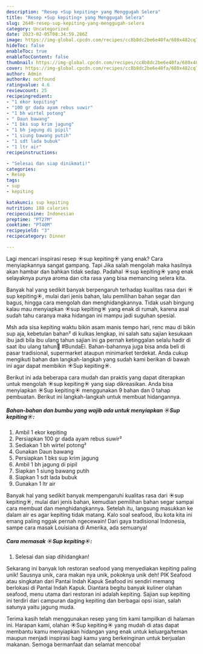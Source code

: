 ```yaml
---
description: "Resep ☀️Sup kepiting☀️ yang Menggugah Selera"
title: "Resep ☀️Sup kepiting☀️ yang Menggugah Selera"
slug: 2640-resep-sup-kepiting-yang-menggugah-selera
category: Uncategorized
date: 2023-02-05T08:34:59.286Z
image: https://img-global.cpcdn.com/recipes/cc8b8dc2be6e40fa/680x482cq70/sup-kepiting-foto-resep-utama.jpg
hideToc: false
enableToc: true
enableTocContent: false
thumbnail: https://img-global.cpcdn.com/recipes/cc8b8dc2be6e40fa/680x482cq70/sup-kepiting-foto-resep-utama.jpg
cover: https://img-global.cpcdn.com/recipes/cc8b8dc2be6e40fa/680x482cq70/sup-kepiting-foto-resep-utama.jpg
author: Admin
authorAv: notfound
ratingvalue: 4.6
reviewcount: 25
recipeingredient:
- "1 ekor kepiting"
- "100 gr dada ayam rebus suwir"
- "1 bh wirtel potong"
- " Daun bawang"
- "1 bks sup krim jagung"
- "1 bh jagung di pipil"
- "1 siung bawang putih"
- "1 sdt lada bubuk"
- "1 ltr air"
recipeinstructions:

- "Selesai dan siap dinikmati!"
categories:
- Resep
tags:
- sup
- kepiting

katakunci: sup kepiting 
nutrition: 188 calories
recipecuisine: Indonesian
preptime: "PT27M"
cooktime: "PT40M"
recipeyield: "3"
recipecategory: Dinner

---
```



Lagi mencari inspirasi resep ☀️sup kepiting☀️ yang enak? Cara menyiapkannya sangat gampang. Tapi Jika salah mengolah maka hasilnya akan hambar dan bahkan tidak sedap. Padahal ☀️sup kepiting☀️ yang enak selayaknya punya aroma dan cita rasa yang bisa memancing selera kita.


Banyak hal yang sedikit banyak berpengaruh terhadap kualitas rasa dari ☀️sup kepiting☀️, mulai dari jenis bahan, lalu pemilihan bahan segar dan bagus, hingga cara mengolah dan menghidangkannya. Tidak usah bingung kalau mau menyiapkan ☀️sup kepiting☀️ yang enak di rumah, karena asal sudah tahu caranya maka hidangan ini mampu jadi suguhan spesial.

Msh ada sisa kepiting waktu bikin asam manis tempo hari, renc mau di bikin sup aja, kebetulan bahan² di kulkas lengkap, ini salah satu sajian kesukaan ibu jadi bila ibu ulang tahun sajian ini ga pernah ketinggalan selalu hadir di saat ibu ulang tahun💝 #BundaEi. Bahan-bahannya juga bisa anda beli di pasar tradisional, supermarket ataupun minimarket terdekat. Anda cukup mengikuti bahan dan langkah-langkah yang sudah kami berikan di bawah ini agar dapat membikin ☀️Sup kepiting☀.


Berikut ini ada beberapa cara mudah dan praktis yang dapat diterapkan untuk mengolah ☀️sup kepiting☀️ yang siap dikreasikan. Anda bisa menyiapkan ☀️Sup kepiting☀️ menggunakan 9 bahan dan 0 tahap pembuatan. Berikut ini langkah-langkah untuk membuat hidangannya.

<!--inarticleads1-->

##### Bahan-bahan dan bumbu yang wajib ada untuk menyiapkan ☀️Sup kepiting☀️:

1. Ambil 1 ekor kepiting
1. Persiapkan 100 gr dada ayam rebus suwir²
1. Sediakan 1 bh wirtel potong²
1. Gunakan  Daun bawang
1. Persiapkan 1 bks sup krim jagung
1. Ambil 1 bh jagung di pipil
1. Siapkan 1 siung bawang putih
1. Siapkan 1 sdt lada bubuk
1. Gunakan 1 ltr air


Banyak hal yang sedikit banyak mempengaruhi kualitas rasa dari ☀️sup kepiting☀️, mulai dari jenis bahan, kemudian pemilihan bahan segar sampai cara membuat dan menghidangkannya. Setelah itu, langsung masukkan ke dalam air es agar kepiting tidak matang. Kalo soal seafood, ibu kota kita ini emang paling nggak pernah ngecewain! Dari gaya tradisional Indonesia, sampe cara masak Louisiana di Amerika, ada semuanya! 

<!--inarticleads2-->

##### Cara memasak ☀️Sup kepiting☀️:


1. Selesai dan siap dihidangkan!

Sekarang ini banyak loh restoran seafood yang menyediakan kepiting paling unik! Sausnya unik, cara makan nya unik, pokoknya unik deh! PIK Seafood atau singkatan dari Pantai Indah Kapuk Seafood ini sendiri memang berlokasi di Pantai Indah Kapuk. Diantara begitu banyak kuliner olahan seafood, menu utama dari restoran ini adalah kepiting. Sajian sup kepiting ini terdiri dari campuran daging kepiting dan berbagai opsi isian, salah satunya yaitu jagung muda. 

Terima kasih telah menggunakan resep yang tim kami tampilkan di halaman ini. Harapan kami, olahan ☀️Sup kepiting☀️ yang mudah di atas dapat membantu kamu menyiapkan hidangan yang enak untuk keluarga/teman maupun menjadi inspirasi bagi kamu yang berkeinginan untuk berjualan makanan. Semoga bermanfaat dan selamat mencoba!
